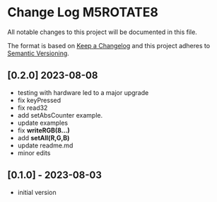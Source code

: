 # Change Log M5ROTATE8

All notable changes to this project will be documented in this file.

The format is based on [Keep a Changelog](http://keepachangelog.com/)
and this project adheres to [Semantic Versioning](http://semver.org/).


## [0.2.0] 2023-08-08
- testing with hardware led to a major upgrade
- fix keyPressed
- fix read32
- add setAbsCounter example.
- update examples
- fix **writeRGB(8...)**
- add **setAll(R,G,B)**
- update readme.md
- minor edits


## [0.1.0] - 2023-08-03
- initial version
